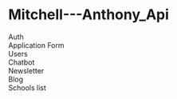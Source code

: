 # Mitchell---Anthony_Api

Auth  <br> 
Application Form  <br>
Users  <br>
Chatbot  <br>
Newsletter  <br>
Blog   <br>
Schools list  <br>
